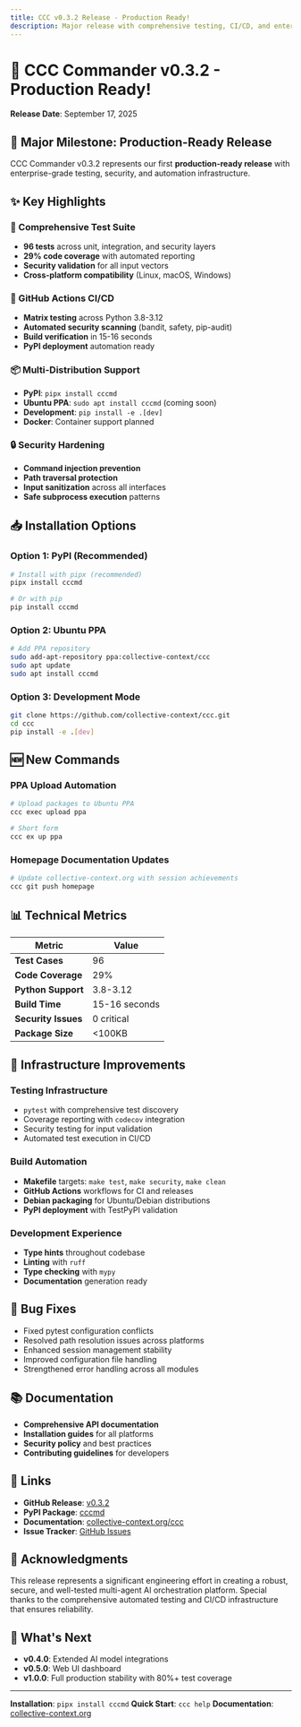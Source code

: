 ```yaml
---
title: CCC v0.3.2 Release - Production Ready!
description: Major release with comprehensive testing, CI/CD, and enterprise features
---
```


# 🚀 CCC Commander v0.3.2 - Production Ready!

**Release Date**: September 17, 2025

## 🎉 Major Milestone: Production-Ready Release

CCC Commander v0.3.2 represents our first **production-ready release** with enterprise-grade testing, security, and automation infrastructure.

## ✨ Key Highlights

### 🧪 Comprehensive Test Suite
- **96 tests** across unit, integration, and security layers
- **29% code coverage** with automated reporting
- **Security validation** for all input vectors
- **Cross-platform compatibility** (Linux, macOS, Windows)

### 🤖 GitHub Actions CI/CD
- **Matrix testing** across Python 3.8-3.12
- **Automated security scanning** (bandit, safety, pip-audit)
- **Build verification** in 15-16 seconds
- **PyPI deployment** automation ready

### 📦 Multi-Distribution Support
- **PyPI**: `pipx install cccmd`
- **Ubuntu PPA**: `sudo apt install cccmd` (coming soon)
- **Development**: `pip install -e .[dev]`
- **Docker**: Container support planned

### 🔒 Security Hardening
- **Command injection prevention**
- **Path traversal protection**
- **Input sanitization** across all interfaces
- **Safe subprocess execution** patterns

## 📥 Installation Options

### Option 1: PyPI (Recommended)
```bash
# Install with pipx (recommended)
pipx install cccmd

# Or with pip
pip install cccmd
```

### Option 2: Ubuntu PPA
```bash
# Add PPA repository
sudo add-apt-repository ppa:collective-context/ccc
sudo apt update
sudo apt install cccmd
```

### Option 3: Development Mode
```bash
git clone https://github.com/collective-context/ccc.git
cd ccc
pip install -e .[dev]
```

## 🆕 New Commands

### PPA Upload Automation
```bash
# Upload packages to Ubuntu PPA
ccc exec upload ppa

# Short form
ccc ex up ppa
```

### Homepage Documentation Updates
```bash
# Update collective-context.org with session achievements
ccc git push homepage
```

## 📊 Technical Metrics

| Metric | Value |
|--------|-------|
| **Test Cases** | 96 |
| **Code Coverage** | 29% |
| **Python Support** | 3.8-3.12 |
| **Build Time** | 15-16 seconds |
| **Security Issues** | 0 critical |
| **Package Size** | <100KB |

## 🔧 Infrastructure Improvements

### Testing Infrastructure
- `pytest` with comprehensive test discovery
- Coverage reporting with `codecov` integration
- Security testing for input validation
- Automated test execution in CI/CD

### Build Automation
- **Makefile** targets: `make test`, `make security`, `make clean`
- **GitHub Actions** workflows for CI and releases
- **Debian packaging** for Ubuntu/Debian distributions
- **PyPI deployment** with TestPyPI validation

### Development Experience
- **Type hints** throughout codebase
- **Linting** with `ruff`
- **Type checking** with `mypy`
- **Documentation** generation ready

## 🐛 Bug Fixes

- Fixed pytest configuration conflicts
- Resolved path resolution issues across platforms
- Enhanced session management stability
- Improved configuration file handling
- Strengthened error handling across all modules

## 📚 Documentation

- **Comprehensive API documentation**
- **Installation guides** for all platforms
- **Security policy** and best practices
- **Contributing guidelines** for developers

## 🔗 Links

- **GitHub Release**: [v0.3.2](https://github.com/collective-context/ccc/releases/tag/v0.3.2)
- **PyPI Package**: [cccmd](https://pypi.org/project/cccmd/)
- **Documentation**: [collective-context.org/ccc](https://collective-context.org/ccc/)
- **Issue Tracker**: [GitHub Issues](https://github.com/collective-context/ccc/issues)

## 🙏 Acknowledgments

This release represents a significant engineering effort in creating a robust, secure, and well-tested multi-agent AI orchestration platform. Special thanks to the comprehensive automated testing and CI/CD infrastructure that ensures reliability.

## 🚀 What's Next

- **v0.4.0**: Extended AI model integrations
- **v0.5.0**: Web UI dashboard
- **v1.0.0**: Full production stability with 80%+ test coverage

---

**Installation**: `pipx install cccmd`
**Quick Start**: `ccc help`
**Documentation**: [collective-context.org](https://collective-context.org)